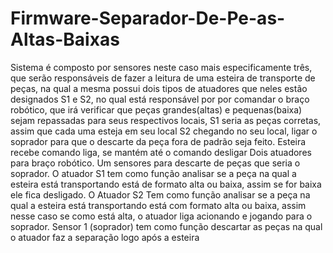 # Firmware-Separador-De-Pe-as-Altas-Baixas
Sistema é composto por sensores neste caso mais especificamente três, que serão responsáveis de fazer a leitura de uma esteira de transporte de peças, na qual a mesma possui dois tipos de atuadores que neles estão designados S1 e S2, no qual está responsável por por comandar o braço robótico, que irá verificar que peças grandes(altas) e pequenas(baixa) sejam repassadas para seus respectivos locais, S1 seria as peças corretas, assim que cada uma esteja em seu local S2 chegando no seu local, ligar o soprador para que o descarte da peça fora de padrão seja feito.
Esteira recebe comando liga, se mantém até o comando desligar
Dois atuadores para braço robótico.
Um sensores para descarte de peças que seria o soprador.
O atuador S1 tem como função analisar se a peça na qual a esteira está transportando está de formato alta ou baixa, assim se for baixa ele fica desligado.
O Atuador S2 Tem como função analisar se a peça na qual a esteira está transportando está com formato alta ou baixa, assim nesse caso se como está alta, o atuador liga acionando e jogando para o soprador.
Sensor 1 (soprador) tem como função descartar as peças na qual o atuador faz a separação logo após a esteira
